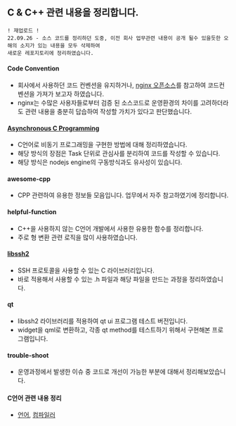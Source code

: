 ## C & C++ 관련 내용을 정리합니다.

    ! 재업로드 !
    22.09.26 - 소스 코드를 정리하던 도중, 이전 회사 업무관련 내용이 공개 될수 있을듯한 오해의 소지가 있는 내용을 모두 삭제하여 
    새로운 레포지토리에 정리하였습니다.


#### Code Convention
- 회사에서 사용하던 코드 컨벤션을 유지하거나, [nginx 오픈소스](https://github.com/nginx/nginx)를 참고하여 코드컨벤션을 가져가 보고자 하였습니다.
- nginx는 수많은 사용자들로부터 검증 된 소스코드로 운영환경의 차이를 고려하더라도 관련 내용을 충분히 답습하여 작성할 가치가 있다고 판단했습니다.

#### [Asynchronous C Programming](https://github.com/t0e8r1r4y/C-CPLUS/tree/main/AsynchronousCProgramming)
- C언어로 비동기 프로그래밍을 구현한 방법에 대해 정리하였습니다.
- 해당 방식의 장점은 Task 단위로 관심사를 분리하여 코드를 작성할 수 있습니다.
- 해당 방식은 nodejs engine의 구동방식과도 유사성이 있습니다.


#### awesome-cpp
- CPP 관련하여 유용한 정보들 모음입니다. 업무에서 자주 참고하였기에 정리합니다.

#### helpful-function
- C++을 사용하지 않는 C언어 개발에서 사용한 유용한 함수를 정리합니다.
- 주로 형 변환 관련 로직을 많이 사용하였습니다.


#### [libssh2](https://github.com/t0e8r1r4y/C-CPLUS/tree/main/libssh2)
- SSH 프로토콜을 사용할 수 있는 C 라이브러리입니다.
- 바로 적용해서 사용할 수 있는 .h 파일과 해당 파일을 만드는 과정을 정리하였습니다. 


#### qt
- libssh2 라이브러리를 적용하여 qt ui 프로그램 테스트 버전입니다.
- widget을 qml로 변환하고, 각종 qt method를 테스트하기 위해서 구현해본 프로그램입니다.


#### trouble-shoot
- 운영과정에서 발생한 이슈 중 코드로 개선이 가능한 부분에 대해서 정리해보았습니다.


#### C언어 관련 내용 정리
- [언어](https://github.com/t0e8r1r4y/C-CPLUS/blob/main/C_LANG/C.md), [컴파일러](https://github.com/t0e8r1r4y/C-CPLUS/blob/main/C_LANG/GCC.md)
